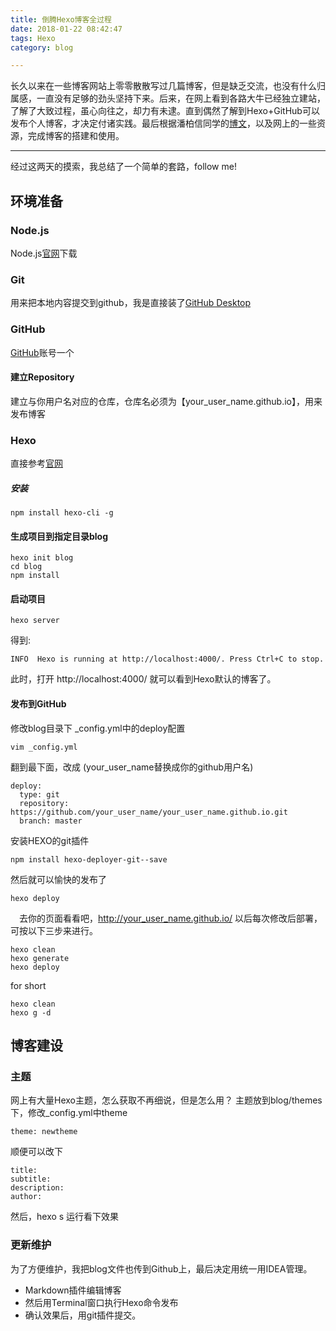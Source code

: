 ```yaml
---
title: 倒腾Hexo博客全过程
date: 2018-01-22 08:42:47
tags: Hexo
category: blog

---
```

长久以来在一些博客网站上零零散散写过几篇博客，但是缺乏交流，也没有什么归属感，一直没有足够的劲头坚持下来。后来，在网上看到各路大牛已经独立建站，了解了大致过程，虽心向往之，却力有未逮。直到偶然了解到Hexo+GitHub可以发布个人博客，才决定付诸实践。最后根据潘柏信同学的[博文](http://baixin.io/2015/08/HEXO%E6%90%AD%E5%BB%BA%E4%B8%AA%E4%BA%BA%E5%8D%9A%E5%AE%A2/)，以及网上的一些资源，完成博客的搭建和使用。

---
经过这两天的摸索，我总结了一个简单的套路，follow me!


## **环境准备**
### Node.js
Node.js[官网](https://nodejs.org/)下载
### Git
用来把本地内容提交到github，我是直接装了[GitHub Desktop](https://desktop.github.com/)
### GitHub
[GitHub](https://github.com/)账号一个
#### 建立Repository
建立与你用户名对应的仓库，仓库名必须为【your_user_name.github.io】，用来发布博客
### Hexo
直接参考[官网](https://hexo.io/)
##### 安装

```
npm install hexo-cli -g
```
#### 生成项目到指定目录blog
```
hexo init blog
cd blog
npm install
```
#### 启动项目
```
hexo server
```
得到:

	INFO  Hexo is running at http://localhost:4000/. Press Ctrl+C to stop.

此时，打开 http://localhost:4000/ 就可以看到Hexo默认的博客了。

#### 发布到GitHub
修改blog目录下 _config.yml中的deploy配置

	vim _config.yml

翻到最下面，改成 (your_user_name替换成你的github用户名)

	deploy:
	  type: git
	  repository: https://github.com/your_user_name/your_user_name.github.io.git
	  branch: master

安装HEXO的git插件

	npm install hexo-deployer-git--save

然后就可以愉快的发布了

	hexo deploy

　去你的页面看看吧，http://your_user_name.github.io/
  以后每次修改后部署，可按以下三步来进行。

	hexo clean
	hexo generate
	hexo deploy
   for short

	hexo clean
	hexo g -d

## 博客建设
### 主题
网上有大量Hexo主题，怎么获取不再细说，但是怎么用？
 主题放到blog/themes下，修改_config.yml中theme

    theme: newtheme

 顺便可以改下

    title:
    subtitle:
    description:
    author:

然后，hexo s 运行看下效果
### 更新维护
为了方便维护，我把blog文件也传到Github上，最后决定用统一用IDEA管理。
- Markdown插件编辑博客
- 然后用Terminal窗口执行Hexo命令发布
- 确认效果后，用git插件提交。


